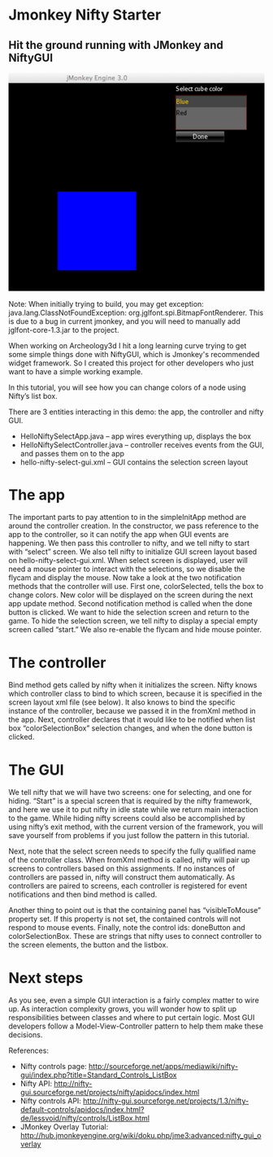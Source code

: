 Jmonkey Nifty Starter
=========
## Hit the ground running with JMonkey and NiftyGUI

![Archeology3d screenshot](/docs/jmonkey-nifty-select.png "Project screenshot")

Note: When initially trying to build, you may get exception: java.lang.ClassNotFoundException: org.jglfont.spi.BitmapFontRenderer. This is due to a bug in current jmonkey, and you will need to manually add jglfont-core-1.3.jar to the project.

When working on Archeology3d I hit a long learning curve trying to get some simple things done with NiftyGUI, which is Jmonkey's recommended widget framework. So I created this project for other developers who just want to have a simple working example.

In this tutorial, you will see how you can change colors of a node using Nifty’s list box.

There are 3 entities interacting in this demo: the app, the controller and nifty GUI.
* HelloNiftySelectApp.java – app wires everything up, displays the box
* HelloNiftySelectController.java – controller receives events from the GUI, and passes them on to the app
* hello-nifty-select-gui.xml – GUI contains the selection screen layout

# The app 
The important parts to pay attention to in the simpleInitApp method are around the controller creation. In the constructor, we pass reference to the app to the controller, so it can notify the app when GUI events are happening. We then pass this controller to nifty, and we tell nifty to start with “select” screen. We also tell nifty to initialize GUI screen layout based on hello-nifty-select-gui.xml. When select screen is displayed, user will need a mouse pointer to interact with the selections, so we disable the flycam and display the mouse. Now take a look at the two notification methods that the controller will use. First one, colorSelected, tells the box to change colors. New color will be displayed on the screen during the next app update method. Second notification method is called when the done button is clicked. We want to hide the selection screen and return to the game. To hide the selection screen, we tell nifty to display a special empty screen called “start.” We also re-enable the flycam and hide mouse pointer. 

# The controller

Bind method gets called by nifty when it initializes the screen. Nifty knows which controller class to bind to which screen, because it is specified in the screen layout xml file (see below). It also knows to bind the specific instance of the controller, because we passed it in the fromXml method in the app. Next, controller declares that it would like to be notified when list box “colorSelectionBox” selection changes, and when the done button is clicked.

# The GUI

We tell nifty that we will have two screens: one for selecting, and one for hiding. “Start” is a special screen that is required by the nifty framework, and here we use it to put nifty in idle state while we return main interaction to the game. While hiding nifty screens could also be accomplished by using nifty’s exit method, with the current version of the framework, you will save yourself from problems if you just follow the pattern in this tutorial.

Next, note that the select screen needs to specify the fully qualified name of the controller class. When fromXml method is called, nifty will pair up screens to controllers based on this assignments. If no instances of controllers are passed in, nifty will construct them automatically. As controllers are paired to screens, each controller is registered for event notifications and then bind method is called.

Another thing to point out is that the containing panel has “visibleToMouse” property set. If this property is not set, the contained controls will not respond to mouse events. Finally, note the control ids: doneButton and colorSelectionBox. These are strings that nifty uses to connect controller to the screen elements, the button and the listbox.

# Next steps

As you see, even a simple GUI interaction is a fairly complex matter to wire up. As interaction complexity grows, you will wonder how to split up responsibilities between classes and where to put certain logic. Most GUI developers follow a Model-View-Controller pattern to help them make these decisions.

References:

* Nifty controls page: http://sourceforge.net/apps/mediawiki/nifty-gui/index.php?title=Standard_Controls_ListBox 
* Nifty API: http://nifty-gui.sourceforge.net/projects/nifty/apidocs/index.html 
* Nifty controls API: http://nifty-gui.sourceforge.net/projects/1.3/nifty-default-controls/apidocs/index.html?de/lessvoid/nifty/controls/ListBox.html
* JMonkey Overlay Tutorial: http://hub.jmonkeyengine.org/wiki/doku.php/jme3:advanced:nifty_gui_overlay

